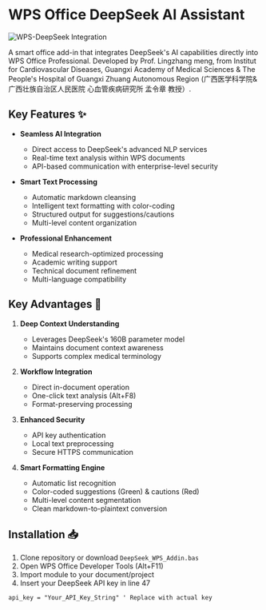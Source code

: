 # WPS Office DeepSeek AI Assistant

![WPS-DeepSeek Integration](https://via.placeholder.com/800x400.png?text=WPS+Office+%26+DeepSeek+AI+Integration)

A smart office add-in that integrates DeepSeek's AI capabilities directly into WPS Office Professional. Developed by Prof. Lingzhang meng, from Institut for Cardiovascular Diseases, Guangxi Academy of Medical Sciences & The People's Hospital of Guangxi Zhuang Autonomous Region (广西医学科学院&广西壮族自治区人民医院 心血管疾病研究所 孟令章 教授）.

## Key Features ✨

- **Seamless AI Integration**
  - Direct access to DeepSeek's advanced NLP services
  - Real-time text analysis within WPS documents
  - API-based communication with enterprise-level security

- **Smart Text Processing**
  - Automatic markdown cleansing
  - Intelligent text formatting with color-coding
  - Structured output for suggestions/cautions
  - Multi-level content organization

- **Professional Enhancement**
  - Medical research-optimized processing
  - Academic writing support
  - Technical document refinement
  - Multi-language compatibility

## Key Advantages 🚀

1. **Deep Context Understanding**
   - Leverages DeepSeek's 160B parameter model
   - Maintains document context awareness
   - Supports complex medical terminology

2. **Workflow Integration**
   - Direct in-document operation
   - One-click text analysis (Alt+F8)
   - Format-preserving processing

3. **Enhanced Security**
   - API key authentication
   - Local text preprocessing
   - Secure HTTPS communication

4. **Smart Formatting Engine**
   - Automatic list recognition
   - Color-coded suggestions (Green) & cautions (Red)
   - Multi-level content segmentation
   - Clean markdown-to-plaintext conversion

## Installation 📥

1. Clone repository or download `DeepSeek_WPS_Addin.bas`
2. Open WPS Office Developer Tools (Alt+F11)
3. Import module to your document/project
4. Insert your DeepSeek API key in line 47

```vba
api_key = "Your_API_Key_String" ' Replace with actual key
